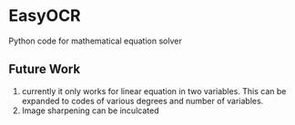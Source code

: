 # EasyOCR
Python code for mathematical equation solver

## Future Work
1. currently it only works for linear equation in two variables. This can be expanded to codes of various degrees and number of variables. 
2. Image sharpening can be inculcated
